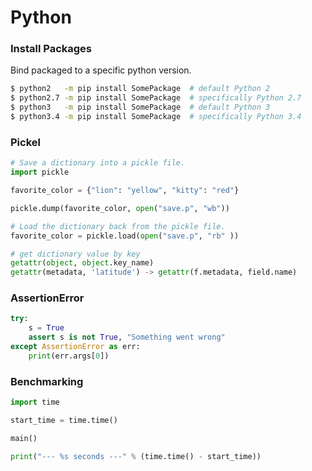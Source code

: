 # Python

### Install Packages

Bind packaged to a specific python version.

```bash
$ python2   -m pip install SomePackage  # default Python 2
$ python2.7 -m pip install SomePackage  # specifically Python 2.7
$ python3   -m pip install SomePackage  # default Python 3
$ python3.4 -m pip install SomePackage  # specifically Python 3.4
```

### Pickel

```python
# Save a dictionary into a pickle file.
import pickle

favorite_color = {"lion": "yellow", "kitty": "red"}

pickle.dump(favorite_color, open("save.p", "wb"))

# Load the dictionary back from the pickle file.
favorite_color = pickle.load(open("save.p", "rb" ))
```


```python
# get dictionary value by key
getattr(object, object.key_name)
getattr(metadata, 'latitude') -> getattr(f.metadata, field.name)
```

### AssertionError
```python
try:
    s = True
    assert s is not True, "Something went wrong"
except AssertionError as err:
    print(err.args[0])
```

### Benchmarking
```python
import time

start_time = time.time()

main()

print("--- %s seconds ---" % (time.time() - start_time))
```
